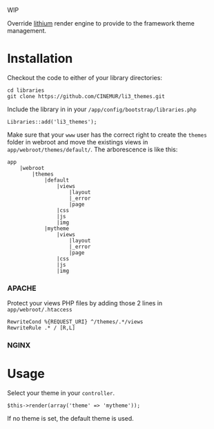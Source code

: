 WIP

Override [lithium](https://github.com/UnionOfRAD/lithium) render engine to provide to the framework theme management.

# Installation

Checkout the code to either of your library directories:

    cd libraries
    git clone https://github.com/CINEMUR/li3_themes.git

Include the library in in your `/app/config/bootstrap/libraries.php`

    Libraries::add('li3_themes');

Make sure that your `www` user has the correct right to create the `themes` folder in webroot and move the existings views in `app/webroot/themes/default/`.
The arborescence is like this:

    app
        |webroot
            |themes
                |default
                    |views
                        |layout
                        |_error
                        |page
                    |css
                    |js
                    |img
                |mytheme
                    |views
                        |layout
                        |_error
                        |page
                    |css
                    |js
                    |img


### APACHE

Protect your views PHP files by adding those 2 lines in `app/webroot/.htaccess`

    RewriteCond %{REQUEST_URI} ^/themes/.*/views
    RewriteRule .* / [R,L]

### NGINX


# Usage
Select your theme in your `controller`.

    $this->render(array('theme' => 'mytheme'));

If no theme is set, the default theme is used.